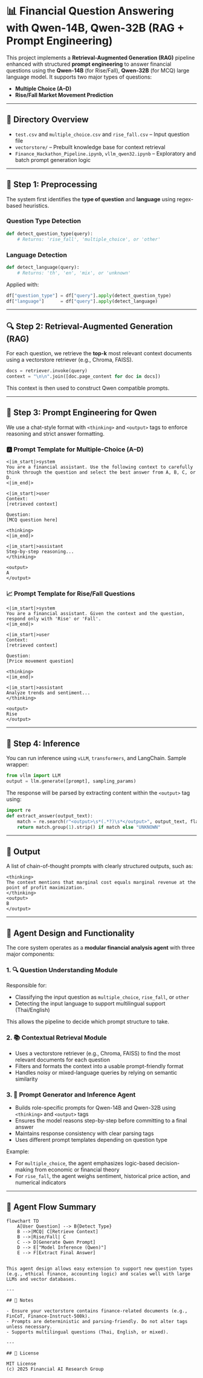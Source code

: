 # 📊 Financial Question Answering with Qwen-14B, Qwen-32B (RAG + Prompt Engineering)

This project implements a **Retrieval-Augmented Generation (RAG)** pipeline enhanced with structured **prompt engineering** to answer financial questions using the **Qwen-14B** (for Rise/Fall), **Qwen-32B** (for MCQ) large language model. It supports two major types of questions:
- **Multiple Choice (A–D)**
- **Rise/Fall Market Movement Prediction**

---

## 📁 Directory Overview

- `test.csv` and `multiple_choice.csv` and `rise_fall.csv` – Input question file
- `vectorstore/` – Prebuilt knowledge base for context retrieval
- `Finance_Hackathon_Pipeline.ipynb`, `vllm_qwen32.ipynb` – Exploratory and batch prompt generation logic

---

## 🧹 Step 1: Preprocessing

The system first identifies the **type of question** and **language** using regex-based heuristics.

### Question Type Detection

```python
def detect_question_type(query):
    # Returns: 'rise_fall', 'multiple_choice', or 'other'
```

### Language Detection

```python
def detect_language(query):
    # Returns: 'th', 'en', 'mix', or 'unknown'
```

Applied with:
```python
df["question_type"] = df["query"].apply(detect_question_type)
df["language"]      = df["query"].apply(detect_language)
```

---

## 🔍 Step 2: Retrieval-Augmented Generation (RAG)

For each question, we retrieve the **top-k** most relevant context documents using a vectorstore retriever (e.g., Chroma, FAISS).

```python
docs = retriever.invoke(query)
context = "\n\n".join([doc.page_content for doc in docs])
```

This context is then used to construct Qwen compatible prompts.

---

## 🧠 Step 3: Prompt Engineering for Qwen

We use a chat-style format with `<thinking>` and `<output>` tags to enforce reasoning and strict answer formatting.

### 🅰️ Prompt Template for Multiple-Choice (A–D)

```text
<|im_start|>system
You are a financial assistant. Use the following context to carefully think through the question and select the best answer from A, B, C, or D.
<|im_end|>

<|im_start|>user
Context:
[retrieved context]

Question:
[MCQ question here]

<thinking>
<|im_end|>

<|im_start|>assistant
Step-by-step reasoning...
</thinking>

<output>
A
</output>
```

### 📈 Prompt Template for Rise/Fall Questions

```text
<|im_start|>system
You are a financial assistant. Given the context and the question, respond only with 'Rise' or 'Fall'.
<|im_end|>

<|im_start|>user
Context:
[retrieved context]

Question:
[Price movement question]

<thinking>
<|im_end|>

<|im_start|>assistant
Analyze trends and sentiment...
</thinking>

<output>
Rise
</output>
```

---

## 🧪 Step 4: Inference

You can run inference using `vLLM`, `transformers`, and LangChain. Sample wrapper:

```python
from vllm import LLM
output = llm.generate([prompt], sampling_params)
```

The response will be parsed by extracting content within the `<output>` tag using:

```python
import re
def extract_answer(output_text):
    match = re.search(r"<output>\s*(.*?)\s*</output>", output_text, flags=re.DOTALL)
    return match.group(1).strip() if match else "UNKNOWN"
```

---

## 📄 Output

A list of chain-of-thought prompts with clearly structured outputs, such as:

```text
<thinking>
The context mentions that marginal cost equals marginal revenue at the point of profit maximization.
</thinking>
<output>
B
</output>
```

---

## 🧠 Agent Design and Functionality

The core system operates as a **modular financial analysis agent** with three major components:

### 1. 🔍 Question Understanding Module
Responsible for:
- Classifying the input question as `multiple_choice`, `rise_fall`, or `other`
- Detecting the input language to support multilingual support (Thai/English)

This allows the pipeline to decide which prompt structure to take.

### 2. 📚 Contextual Retrieval Module
- Uses a vectorstore retriever (e.g., Chroma, FAISS) to find the most relevant documents for each question
- Filters and formats the context into a usable prompt-friendly format
- Handles noisy or mixed-language queries by relying on semantic similarity

### 3. 🤖 Prompt Generator and Inference Agent
- Builds role-specific prompts for Qwen-14B and Qwen-32B using `<thinking>` and `<output>` tags
- Ensures the model reasons step-by-step before committing to a final answer
- Maintains response consistency with clear parsing tags
- Uses different prompt templates depending on question type

Example:
- For `multiple_choice`, the agent emphasizes logic-based decision-making from economic or financial theory
- For `rise_fall`, the agent weighs sentiment, historical price action, and numerical indicators

---

## 🔄 Agent Flow Summary

```mermaid
flowchart TD
    A[User Question] --> B{Detect Type}
    B -->|MCQ| C[Retrieve Context]
    B -->|Rise/Fall| C
    C --> D[Generate Qwen Prompt]
    D --> E["Model Inference (Qwen)"]
    E --> F[Extract Final Answer]


This agent design allows easy extension to support new question types (e.g., ethical finance, accounting logic) and scales well with large LLMs and vector databases.

---

## 📌 Notes

- Ensure your vectorstore contains finance-related documents (e.g., FinCoT, Finance-Instruct-500k).
- Prompts are deterministic and parsing-friendly. Do not alter tags unless necessary.
- Supports multilingual questions (Thai, English, or mixed).

---

## 📄 License

MIT License  
(c) 2025 Financial AI Research Group
